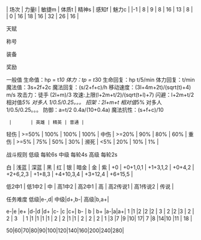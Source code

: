 | 场次 | 力量l | 敏捷m | 体质t | 精神s | 感知f | 魅力c |
|-1    | 8   |    9   |   8   |  16  | 13    |  8  |
| 0    | 16  |   18   |   16  | 32   | 26   |  16  |

天赋

称号

装备

奖励

一般值
生命值：hp = t*10
体力：tp = t*30
生命回复：hp t/5/min
体力回复：t/min
魔法值：3s+2f+2c
魔法回复：(s/2+f+c)/h
移动速度：(3l+4m+2t)/(sqrt(t)+4) m/s
攻击力：徒手 (2l+m)/3
攻速:上限(l+2m+t/2)/(sqrt(t+l)+7)
闪避：l+2m+t/2  相对值*5% 对多人 1/0.5/0.25。。。
招架：2l+m+t 相对值*5% 对多人 1/0.5/0.25。。。
防御：a=t/2 0.4a/(10+0.4a) 
魔法抗性：(s+f+c)/10

     |       | 英雄 | 精英 | 普通 |
轻伤 | >=50% | 100% | 100% | 100% |
中伤 | >=20% | 90%  | 80%  | 60% |
重伤 | >=5%  | 75%  | 50%  | 30% |
濒死 | <5%   | 20%  | 10%  | 1%  |


战斗规则
低级 每轮6s
中级 每轮4s
高级 每轮2s



白 | 浅蓝     | 深蓝     | 黑      | 红       | 银      | 暗金      | 金     | 紫     |
+0 | +0+1,0,1 | +1+3,1,2 | +0+4,2 | +2+6,2,3 | +1+8,3 | +4+10,3,4 | +3+12,4 | +6+15,5 |

低2中1 | 低1中2   | 中   | 高1中2  | 高2中1   | 高      | 高2传说1 | 高1传说2 |  传说 |

任务难度
低级|e-,d|
中级|d+,b-|
高级|b,a+|

e-|e |e+ |d-|d |d+ |c- |c |c+| b- | b | b+ |a-|a|a+|
1 |1 |2  |2 |2 | 3 | 2 |2 |3 | 2  | 2 | 3　|
1 |1 |1  |1 |1 | 2 | 2 |1 |1 | 2  | 2 | 2  |
1 |3 |7  |9 |10| 17| 7 |8 |14|10  |11 | 18 |

50|60|70|80|90|100|120|140|160|200|240|280|


